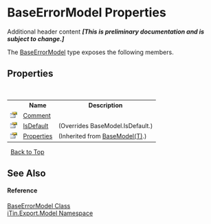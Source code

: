 # BaseErrorModel Properties
Additional header content _**\[This is preliminary documentation and is subject to change.\]**_

The <a href="2b5dfb29-f0cf-8f2a-2a61-fada3b7b3896">BaseErrorModel</a> type exposes the following members.


## Properties
&nbsp;<table><tr><th></th><th>Name</th><th>Description</th></tr><tr><td>![Public property](media/pubproperty.gif "Public property")</td><td><a href="5614c6ff-0ff4-9d99-5718-d3f57b1727bc">Comment</a></td><td /></tr><tr><td>![Public property](media/pubproperty.gif "Public property")</td><td><a href="9ad41c45-378f-a9ef-8d1d-ec605ce9bd8b">IsDefault</a></td><td> (Overrides BaseModel.IsDefault.)</td></tr><tr><td>![Public property](media/pubproperty.gif "Public property")</td><td><a href="7e88785e-5670-4515-defa-d3f60ae16111">Properties</a></td><td> (Inherited from <a href="6632f561-4175-f1f2-939c-ac8b10159529">BaseModel(T)</a>.)</td></tr></table>&nbsp;
<a href="#baseerrormodel-properties">Back to Top</a>

## See Also


#### Reference
<a href="2b5dfb29-f0cf-8f2a-2a61-fada3b7b3896">BaseErrorModel Class</a><br /><a href="ef57ffcc-e95e-b212-5a46-9aa6f5a3511f">iTin.Export.Model Namespace</a><br />